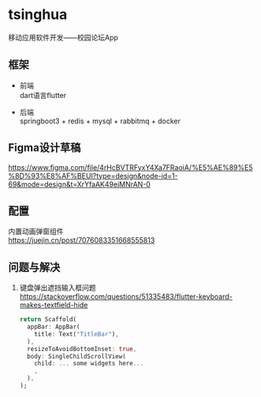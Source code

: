 # tsinghua

移动应用软件开发——校园论坛App



## 框架

 - 前端<br>
 dart语言flutter

 - 后端<br>
 springboot3 + redis + mysql + rabbitmq + docker


## Figma设计草稿
https://www.figma.com/file/4rHcBVTRFyxY4Xa7FRaoiA/%E5%AE%89%E5%8D%93%E8%AF%BEUI?type=design&node-id=1-69&mode=design&t=XrYfaAK49ejMNrAN-0



## 配置
内置动画弹窗组件<br>
https://juejin.cn/post/7076083351668555813




## 问题与解决

1. 键盘弹出遮挡输入框问题 <br>
   https://stackoverflow.com/questions/51335483/flutter-keyboard-makes-textfield-hide

   ```dart
   return Scaffold(
     appBar: AppBar(
       title: Text("TitleBar"),
     ),
     resizeToAvoidBottomInset: true,
     body: SingleChildScrollView(
       child: ... some widgets here...
       ,
     ),
   );
   ```
   
   